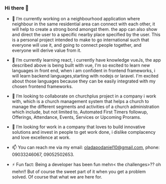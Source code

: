 ### Hi there 👋

- 🔭 I’m currently working on a neighbourhood application where neighbour in the same residential area can connect with each other, it will help to create a strong bond amongst them. the app can also show and direct the user to a specific nearby place specified by the user. This is a personal project intended to make to go international such that everyone will use it, and going to connect people together, and everyone will derive value from it.

- 🌱 I’m currently learning react, i currently have knowledge vueJs, the app described above is being built with vue, I'm so excited to learn new languages in front end, when i am confident in frontend frameworks, i will learn backend languages,starting with nodejs or laravel. I'm excited about those languages because they can be easily integrated with my chosen frontend frameworks.

- 👯 I’m looking to collaborate on churchplus project in a company i work with, which is a church management system that helps a church to manage the different segments and activities of a church administration which include, but not limited to, Automated First Timers followup, Offerings, Attendance, Events, Services or Upcoming Prorams.

- 🤔 I’m looking for work in a company that loves to build innovative solutions and invest in people to get work done, i dislike complacency and love excellence at work.

- 📫 You can reach me via my email: oladapodaniel10@gmail.com, phone: 09033246067, 09052502653.

- ⚡ Fun fact: Being a developer has been fun mehn< the challenges>?? oh mehn!! But of course the sweet part of it when you get a problem solved. Of course that what we are here for.
